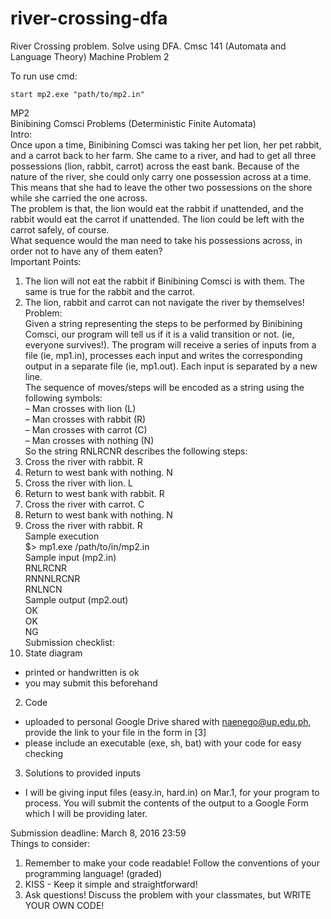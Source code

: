 # river-crossing-dfa
River Crossing problem. Solve using DFA. Cmsc 141 (Automata and Language Theory) Machine Problem 2


To run use cmd:  
```
start mp2.exe "path/to/mp2.in"
```

MP2  
Binibining Comsci Problems (Deterministic Finite Automata)  
Intro:  
Once upon a time, Binibining Comsci was taking her pet lion, her pet rabbit, and a carrot back to her farm. She came to a river, and had to get all three possessions (lion, rabbit, carrot) across the east bank. Because of the nature of the river, she could only carry one possession across at a time. This means that she had to leave the other two possessions on the shore while she carried the one across.  
The problem is that, the lion would eat the rabbit if unattended, and the rabbit would eat the carrot if unattended. The lion could be left with the carrot safely, of course.  
What sequence would the man need to take his possessions across, in order not to have any of them eaten?  
Important Points:  
1. The lion will not eat the rabbit if Binibining Comsci is with them. The same is true for the rabbit and the carrot.  
2. The lion, rabbit and carrot can not navigate the river by themselves!  
Problem:  
Given a string representing the steps to be performed by Binibining Comsci, our program will tell us if it is a valid transition or not. (ie, everyone survives!). The program will receive a series of inputs from a file (ie, mp1.in), processes each input and writes the corresponding output in a separate file (ie, mp1.out). Each input is separated by a new line.  
The sequence of moves/steps will be encoded as a string using the following symbols:  
– Man crosses with lion (L)  
– Man crosses with rabbit (R)  
– Man crosses with carrot (C)  
– Man crosses with nothing (N)  
So the string RNLRCNR describes the following steps:  
1. Cross the river with rabbit. R  
2. Return to west bank with nothing. N  
3. Cross the river with lion. L  
4. Return to west bank with rabbit. R  
5. Cross the river with carrot. C  
6. Return to west bank with nothing. N  
7. Cross the river with rabbit. R  
Sample execution  
$> mp1.exe /path/to/in/mp2.in  
Sample input (mp2.in)  
RNLRCNR  
RNNNLRCNR  
RNLNCN  
Sample output (mp2.out)  
OK  
OK  
NG  
Submission checklist:  
1. State diagram  
- printed or handwritten is ok  
- you may submit this beforehand  

2. Code  
- uploaded to personal Google Drive shared with naenego@up.edu.ph, provide the link to your file in the form in [3]  
- please include an executable (exe, sh, bat) with your code for easy checking  

3. Solutions to provided inputs  
- I will be giving input files (easy.in, hard.in) on Mar.1, for your program to process. You will submit the contents of the output to a Google Form which I will be providing later.  

Submission deadline: 
March 8, 2016 23:59  
Things to consider:  
1. Remember to make your code readable! Follow the conventions of your programming language! (graded)  
2. KISS - Keep it simple and straightforward!  
3. Ask questions! Discuss the problem with your classmates, but WRITE YOUR OWN CODE!  
